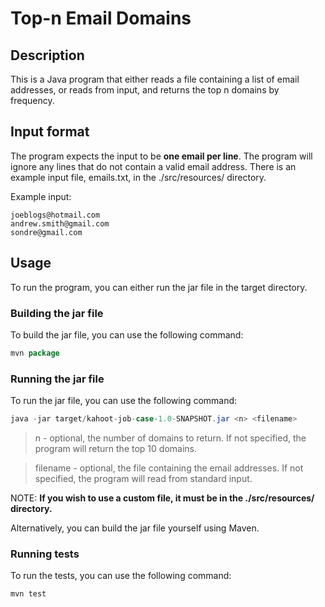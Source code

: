 # Top-n Email Domains

## Description

This is a Java program that either reads a file containing a list of email addresses, or reads from input, and returns the top n domains by frequency.

## Input format

The program expects the input to be **one email per line**. The program will ignore any lines that do not contain a valid email address. There is an example input file, emails.txt, in the ./src/resources/ directory.

Example input:

```text
joeblogs@hotmail.com
andrew.smith@gmail.com
sondre@gmail.com
```

## Usage

To run the program, you can either run the jar file in the target directory.

### Building the jar file

To build the jar file, you can use the following command:

```java
mvn package
```

### Running the jar file

To run the jar file, you can use the following command:

```java
java -jar target/kahoot-job-case-1.0-SNAPSHOT.jar <n> <filename>
```

> n - optional, the number of domains to return. If not specified, the program will return the top 10 domains.

> filename - optional, the file containing the email addresses. If not specified, the program will read from standard input.

NOTE: **If you wish to use a custom file, it must be in the ./src/resources/ directory.**

Alternatively, you can build the jar file yourself using Maven.

### Running tests

To run the tests, you can use the following command:

```java
mvn test
```
